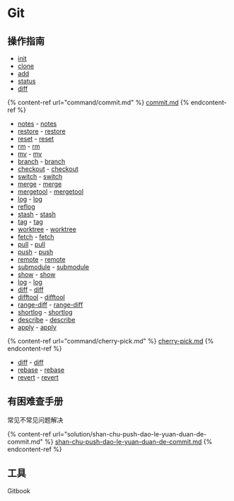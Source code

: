# Git

## 操作指南

* [init](init.md)
* [clone](clone.md)
* [add](add.md)
* [status](status.md)
* [diff](diff.md)

{% content-ref url="command/commit.md" %}
[commit.md](command/commit.md)
{% endcontent-ref %}

* [notes](notes.md) - [notes](https://git-scm.com/docs/git-notes)
* [restore](restore.md) - [restore](https://git-scm.com/docs/git-restore)
* [reset](reset.md) - [reset](https://git-scm.com/docs/git-reset)
* [rm](rm.md) - [rm](https://git-scm.com/docs/git-rm)
* [mv](mv.md) - [mv](https://git-scm.com/docs/git-mv)
* [branch](branch.md) - [branch](https://git-scm.com/docs/git-branch)
* [checkout](checkout.md) - [checkout](https://git-scm.com/docs/git-checkout)
* [switch](switch.md) - [switch](https://git-scm.com/docs/git-switch)
* [merge](merge.md) - [merge](https://git-scm.com/docs/git-merge)
* [mergetool](mergetool.md) - [mergetool](https://git-scm.com/docs/git-mergetool)
* [log](log.md) - [log](https://git-scm.com/docs/git-log)
* [reflog](reflog.md)
* [stash](stash.md) - [stash](https://git-scm.com/docs/git-stash)
* [tag](tag.md) - [tag](https://git-scm.com/docs/git-tag)
* [worktree](worktree.md) - [worktree](https://git-scm.com/docs/git-worktree)
* [fetch](fetch.md) - [fetch](https://git-scm.com/docs/git-fetch)
* [pull](pull.md) - [pull](https://git-scm.com/docs/git-pull)
* [push](push.md) - [push](https://git-scm.com/docs/git-push)
* [remote](remote.md) - [remote](https://git-scm.com/docs/git-remote)
* [submodule](submodule.md) - [submodule](https://git-scm.com/docs/git-submodule)
* [show](show.md) - [show](https://git-scm.com/docs/git-show)
* [log](log.md) - [log](https://git-scm.com/docs/git-log)
* [diff](diff.md) - [diff](https://git-scm.com/docs/git-diff)
* [difftool](difftool.md) - [difftool](https://git-scm.com/docs/git-difftool)
* [range-diff](range-diff.md) - [range-diff](https://git-scm.com/docs/git-range-diff)
* [shortlog](shortlog.md) - [shortlog](https://git-scm.com/docs/git-shortlog)
* [describe](describe.md) - [describe](https://git-scm.com/docs/git-describe)
* [apply](apply.md) - [apply](https://git-scm.com/docs/git-apply)

{% content-ref url="command/cherry-pick.md" %}
[cherry-pick.md](command/cherry-pick.md)
{% endcontent-ref %}

* [diff](diff.md) - [diff](https://git-scm.com/docs/git-diff)
* [rebase](rebase.md) - [rebase](https://git-scm.com/docs/git-rebase)
* [revert](revert.md) - [revert](https://git-scm.com/docs/git-revert)

## 有困难查手册

常见不常见问题解决

{% content-ref url="solution/shan-chu-push-dao-le-yuan-duan-de-commit.md" %}
[shan-chu-push-dao-le-yuan-duan-de-commit.md](solution/shan-chu-push-dao-le-yuan-duan-de-commit.md)
{% endcontent-ref %}

## 工具

Gitbook

